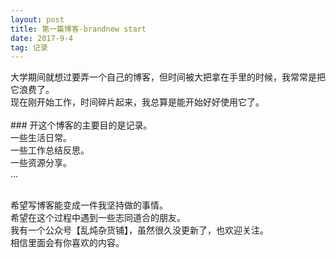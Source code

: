 ```yaml
---
layout: post
title: 第一篇博客-brandnew start
date: 2017-9-4 
tag: 记录
---
```


<p>
大学期间就想过要弄一个自己的博客，但时间被大把拿在手里的时候，我常常是把它浪费了。<br>
现在刚开始工作，时间碎片起来，我总算是能开始好好使用它了。<br>
<br>
### 开这个博客的主要目的是记录。<br>
一些生活日常。<br>
一些工作总结反思。<br>
一些资源分享。<br>
...<br>
<br>
<p>
希望写博客能变成一件我坚持做的事情。<br>
希望在这个过程中遇到一些志同道合的朋友。<br>
我有一个公众号【乱炖杂货铺】，虽然很久没更新了，也欢迎关注。<br>
相信里面会有你喜欢的内容。<br>

<br>
